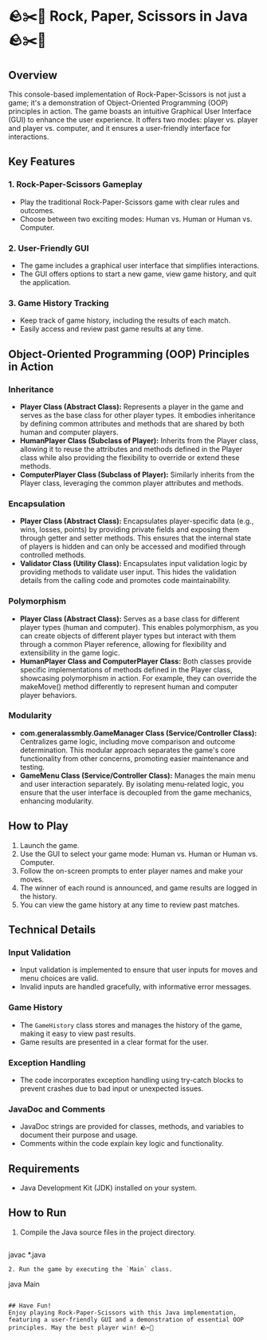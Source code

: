 
# 🪨✂️📄 Rock, Paper, Scissors in Java 🪨✂️📄

## Overview
This console-based implementation of Rock-Paper-Scissors is not just a game; it's a demonstration of Object-Oriented Programming (OOP) principles in action. The game boasts an intuitive Graphical User Interface (GUI) to enhance the user experience. It offers two modes: player vs. player and player vs. computer, and it ensures a user-friendly interface for interactions.

## Key Features

### 1. Rock-Paper-Scissors Gameplay
- Play the traditional Rock-Paper-Scissors game with clear rules and outcomes.
- Choose between two exciting modes: Human vs. Human or Human vs. Computer.

### 2. User-Friendly GUI
- The game includes a graphical user interface that simplifies interactions.
- The GUI offers options to start a new game, view game history, and quit the application.

### 3. Game History Tracking
- Keep track of game history, including the results of each match.
- Easily access and review past game results at any time.

## Object-Oriented Programming (OOP) Principles in Action

### Inheritance
- **Player Class (Abstract Class):** Represents a player in the game and serves as the base class for other player types. It embodies inheritance by defining common attributes and methods that are shared by both human and computer players.
- **HumanPlayer Class (Subclass of Player):** Inherits from the Player class, allowing it to reuse the attributes and methods defined in the Player class while also providing the flexibility to override or extend these methods.
- **ComputerPlayer Class (Subclass of Player):** Similarly inherits from the Player class, leveraging the common player attributes and methods.

### Encapsulation
- **Player Class (Abstract Class):** Encapsulates player-specific data (e.g., wins, losses, points) by providing private fields and exposing them through getter and setter methods. This ensures that the internal state of players is hidden and can only be accessed and modified through controlled methods.
- **Validator Class (Utility Class):** Encapsulates input validation logic by providing methods to validate user input. This hides the validation details from the calling code and promotes code maintainability.

### Polymorphism
- **Player Class (Abstract Class):** Serves as a base class for different player types (human and computer). This enables polymorphism, as you can create objects of different player types but interact with them through a common Player reference, allowing for flexibility and extensibility in the game logic.
- **HumanPlayer Class and ComputerPlayer Class:** Both classes provide specific implementations of methods defined in the Player class, showcasing polymorphism in action. For example, they can override the makeMove() method differently to represent human and computer player behaviors.

### Modularity
- **com.generalassmbly.GameManager Class (Service/Controller Class):** Centralizes game logic, including move comparison and outcome determination. This modular approach separates the game's core functionality from other concerns, promoting easier maintenance and testing.
- **GameMenu Class (Service/Controller Class):** Manages the main menu and user interaction separately. By isolating menu-related logic, you ensure that the user interface is decoupled from the game mechanics, enhancing modularity.

## How to Play
1. Launch the game.
2. Use the GUI to select your game mode: Human vs. Human or Human vs. Computer.
3. Follow the on-screen prompts to enter player names and make your moves.
4. The winner of each round is announced, and game results are logged in the history.
5. You can view the game history at any time to review past matches.

## Technical Details

### Input Validation
- Input validation is implemented to ensure that user inputs for moves and menu choices are valid.
- Invalid inputs are handled gracefully, with informative error messages.

### Game History
- The `GameHistory` class stores and manages the history of the game, making it easy to view past results.
- Game results are presented in a clear format for the user.

### Exception Handling
- The code incorporates exception handling using try-catch blocks to prevent crashes due to bad input or unexpected issues.

### JavaDoc and Comments
- JavaDoc strings are provided for classes, methods, and variables to document their purpose and usage.
- Comments within the code explain key logic and functionality.

## Requirements
- Java Development Kit (JDK) installed on your system.

## How to Run
1. Compile the Java source files in the project directory.
   ```
javac *.java
   ```
2. Run the game by executing the `Main` class.
   ```
java Main
   ```

## Have Fun!
Enjoy playing Rock-Paper-Scissors with this Java implementation, featuring a user-friendly GUI and a demonstration of essential OOP principles. May the best player win! 🪨✂️📄
```

